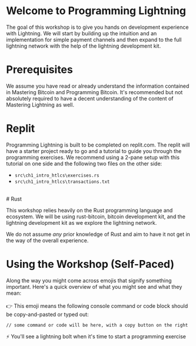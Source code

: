 # Welcome to Programming Lightning

The goal of this workshop is to give you hands on development experience with Lightning.  We will start by building up the intuition and an implementation for simple payment channels and then expand to the full lightning network with the help of the lightning development kit.
<br/>
# Prerequisites

We assume you have read or already understand the information contained in Mastering Bitcoin and Programming Bitcoin.  It's recommended but not absolutely required to have a decent understanding of the content of Mastering Lightning as well.
<br/>
# Replit

Programming Lightning is built to be completed on replit.com. The replit will have a starter project ready to go and a tutorial to guide you through the programming exercises.  We recommend using a 2-pane setup with this tutorial on one side and the following two files on the other side:
- `src\ch1_intro_htlcs\exercises.rs`
- `src\ch1_intro_htlcs\transactions.txt`
<br/>
# Rust

This workshop relies heavily on the Rust programming language and ecosystem.  We will be using rust-bitcoin, bitcoin development kit, and the lightning development kit as we explore the lightning network.  

We do not assume *any* prior knowledge of Rust and aim to have it not get in the way of the overall experience.  

# Using the Workshop (Self-Paced)

Along the way you might come across emojis that signify something important.  Here's a quick overview of what you might see and what they mean:
<br/><br/>
👉 This emoji means the following console command or code block should be copy-and-pasted or typed out:
```
// some command or code will be here, with a copy button on the right
```
⚡️ You'll see a lightning bolt when it's time to start a programming exercise
<br/><br/><br/><br/>
